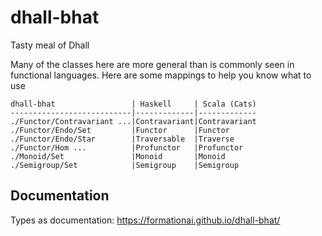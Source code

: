 # dhall-bhat
Tasty meal of Dhall

Many of the classes here are more general than is commonly seen in functional languages. Here are some mappings to help you know what to use

```
dhall-bhat                 | Haskell     | Scala (Cats)
---------------------------|-------------|-------------
./Functor/Contravariant ...|Contravariant|Contravariant
./Functor/Endo/Set         |Functor      |Functor
./Functor/Endo/Star        |Traversable  |Traverse
./Functor/Hom ...          |Profunctor   |Profunctor
./Monoid/Set               |Monoid       |Monoid
./Semigroup/Set            |Semigroup    |Semigroup
```

## Documentation

Types as documentation: https://formationai.github.io/dhall-bhat/

